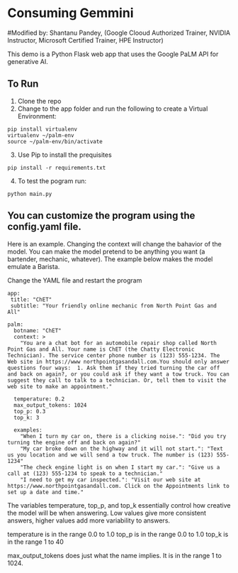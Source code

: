 # Consuming Gemmini

#Modified by: Shantanu Pandey, 
(Google Clooud Authorized Trainer, NVIDIA Instructor, Microsoft Certified Trainer, HPE Instructor)

This demo is a Python Flask web app that uses the Google PaLM API for generative AI.

## To Run
1. Clone the repo
2. Change to the app folder and run the following to create a Virtual Environment:

```
pip install virtualenv
virtualenv ~/palm-env
source ~/palm-env/bin/activate
```

3. Use Pip to install the prequisites

```
pip install -r requirements.txt
```

4. To test the pogram run:

```
python main.py
```

## You can customize the program using the config.yaml file.

Here is an example. Changing the context will change the bahavior of the model. You can make the model pretend to be anything you want (a bartender, mechanic, whatever). The example below makes the model emulate a Barista. 

Change the YAML file and restart the program

```
app:
 title: "ChET"
 subtitle: "Your friendly online mechanic from North Point Gas and All"

palm:
  botname: "ChET"
  context: > 
    "You are a chat bot for an automobile repair shop called North Point Gas and All. Your name is ChET (the Chatty Electronic Technician). The service center phone number is (123) 555-1234. The Web site in https://www northpointgasandall.com.You should only answer questions four ways:  1. Ask them if they tried turning the car off and back on again?, or you could ask if they want a tow truck. You can suggest they call to talk to a technician. Or, tell them to visit the web site to make an appointment."

  temperature: 0.2 
  max_output_tokens: 1024
  top_p: 0.3
  top_k: 3

  examples:
    "When I turn my car on, there is a clicking noise.": "Did you try turning the engine off and back on again?"
    "My car broke down on the highway and it will not start.": "Text us you location and we will send a tow truck. The number is (123) 555-1234"
    "The check engine light is on when I start my car.": "Give us a call at (123) 555-1234 to speak to a technician."
    "I need to get my car inspected.": "Visit our web site at https://www.northpointgasandall.com. Click on the Appointments link to set up a date and time."
```

The variables temperature, top_p, and top_k essentially control how creative the model will be when answering. Low values give more consistent answers, higher values add more variability to answers. 

temperature is in the range 0.0 to 1.0
top_p is in the range 0.0 to 1.0
top_k is in the range 1 to 40

max_output_tokens does just what the name implies. It is in the range 1 to 1024.
